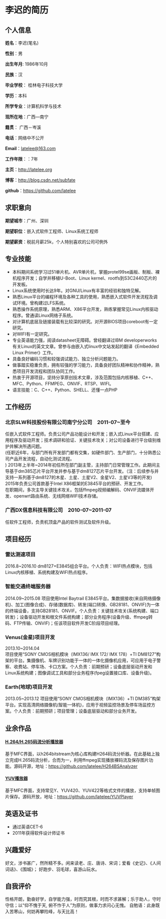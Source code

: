 # 李迟的简历

## 个人信息

**姓名**：李迟(笔名)　　　　　　　　　　

**性别**：男

**出生年月**: 1986年10月　　　　

**民族**：汉

**毕业学校**： 桂林电子科技大学　

**学历**：本科

**所学专业**：计算机科学与技术

**现所在地**：广西—南宁　　　　　　

**籍贯**： 广西－岑溪

**电话**：网络中不公开　　　　　　　

**Email**：latelee@163.com

**工作年限**：：7年

**主页**：http://latelee.org

**博客**：http://blog.csdn.net/subfate

**github**：https://github.com/latelee

## 求职意向

**期望城市**：广州、深圳

**期望职位**：嵌入式软件工程师、Linux系统工程师

**期望薪资**：税前月薪25k，个人特别喜欢的公司可例外

## 专业技能
* 本科期间系统学习过51单片机、AVR单片机，掌握protel99se画板、制板、裸机程序开发；自学并移植U-Boot、Linux kernel、rootfs到S3C2440芯片的开发板。
* Linux系统使用时长达9年。对GNU/Linux有丰富的经验和独特见解。
* 熟悉Linux平台的编程环境及各种工具的使用，熟悉嵌入式软件开发流程及调试环境。曾构建过LFS系统。
* 熟悉操作系统原理，熟悉ARM、X86平台开发，熟练掌握常见Linux内核驱动程序。曾通读Linux网络子系统。
* 对计算机底层及链接装载有比较深的研究。对开源BIOS项目coreboot有一定研究。
* 对WIFI有一定研究。
* 专业英语能力强，阅读datasheet无障碍。曾经翻译过IBM developerworks有关Linux的英文文章。曾参与由嵌入式linux中文站发起的翻译《Embedded Linux Primer》工作。
* 具备良好编码习惯和较强调试能力、独立分析问题能力。
* 做事踏实稳重负责，拥有较强的学习能力，具备良好团队精神和协作精神，熟悉项目开发流程和团队协同工作。
* 热衷于开源项目，坚持分享原创技术文章，涉及范围包括内核移植、C++、MFC、Python、FFMPEG、ONVIF、RTSP、WIFI。
* 语言技能：C、C++、Python、SHELL、还懂一点PHP

## 工作经历
### 北京SLW科技股份有限公司南宁分公司　2011-07~至今
任嵌入式软件工程师。负责公司产品功能设计和开发；嵌入式Linux平台搭建、应用程序及驱动开发；技术调研和验证、关键技术攻关；对公司设备进行平台级别维护并解决所遇问题。<br>
(任职近6年，与部门所有开发部门都有交集，如硬件部门、生产部门，十分熟悉公司产品开发流程，自动化测试流程。<br>)
2013年上半年~2014年初任所在部门副主管，主持部门日常管理工作。此期间主导基于dm385芯片平台开发并参与基于dm8127芯片平台开发。（注：后续参与并支持一系列基于dm8127的木星、土星、土星V2、金星V2、土星V3等的开发)<br>
2015年负责公司首款基于Intel X86框架的E3845平台的预研、开发工作。<br>
在职期间，多次主导关键技术攻关。包括ffmpeg视频编解码、ONVIF流媒体开发、openwrt路由系统、无线网络WIFI技术存储。

### 广西DX信息科技有限公司　2010-07~2011-07
任软件工程师，负责机顶盒产品的软件测试及软件升级。

## 项目经历
### 雷达测速项目
2016.8~2016.10
dm8127+E3845组合平台。个人负责：WIFI热点模块，包括Linux内核移植、系统构建及WIFI热点程序。

### 智能交通终端服务器
2014.09~2015.08
项目使用Intel Baytrail E3845平台。集数据接收(来自网络摄像机)、加工(图像合成)、存储(数据库)、转发(端口转换、GB28181、ONVIF)为一体的终端设备，支持GB28181、ONVIF。个人负责：关键技术攻关(系统构建、端口转发)；设备驱动开发和根文件系统构建；部分业务程序(设备升级、ffmpeg转码、FTP传输、ONVIF)；任该项目软件开发C阶段项目经理。

### Venus(金星)项目开发
2013.10~2014.04 <br>
项目使用“SONY CMOS相机模块（IMX136/ IMX 172/ IMX 178）+TI DM8127”构架的平台。集摄像机、车牌识别功能于一体的一体化摄像机应用，可应用于电子警察、收费站、停车场、卡口方案。个人负责：前期预研；设备底层驱动开发和Linux系统构建；图像调试工具和部分业务程序(fpeg设置接口库、设备升级)。

### Earth(地球)项目开发
2013.05~2013.12
项目使用“SONY CMOS相机模块（IMX136）+TI DM385”构架平台。实现高清网络摄像机(智能一体机)，应用于视频监控场景及停车场监控方案。个人负责：前期预研；项目管理；设备底层驱动和部分业务开发。
### 

## 业余作品
#### [H.264/H.265码流分析播放器](https://github.com/latelee/H264BSAnalyzer)
基于MFC界面，以h264bitstream为核心库构建H264码流分析器。在此基础上独立完成H.265码流分析，合而为一，利用ffmpeg实现播放裸码流及保存图片功能。源码开源，地址：https://github.com/latelee/H264BSAnalyzer

#### [YUV播放器](https://github.com/latelee/YUVPlayer)
基于MFC界面，支持常见Y、YUV420、YUV422等格式文件的播放，支持单帧图片保存。源码开放，地址：https://github.com/latelee/YUVPlayer

## 英语及证书
* 通过英语CET-6
* 2011年获得软件设计师证书

## 兴趣爱好
好文，涉书甚广，然所精不多。闲来读老、庄、唐诗、宋词；爱看《史记》、《人间词话》、《围城》；
好跑步、羽毛球，喜游山玩水。

## 自我评价
性格开朗，勤奋好学，自学能力强，时而究其根，时而不求甚解；乐于助人，守时守信；以“仰不愧于天, 俯不怍于人”为原则，做事力求问心无愧。
自勉语：此身既入苦寒山，何妨再攀险峰，与天比高！
